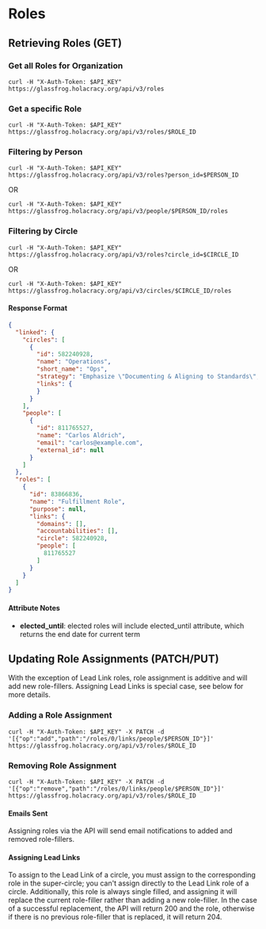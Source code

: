 Roles
========

Retrieving Roles (GET)
----------------------

### Get all Roles for Organization

`curl -H "X-Auth-Token: $API_KEY" https://glassfrog.holacracy.org/api/v3/roles`

### Get a specific Role

`curl -H "X-Auth-Token: $API_KEY" https://glassfrog.holacracy.org/api/v3/roles/$ROLE_ID`


### Filtering by Person

`curl -H "X-Auth-Token: $API_KEY" https://glassfrog.holacracy.org/api/v3/roles?person_id=$PERSON_ID`

OR

`curl -H "X-Auth-Token: $API_KEY" https://glassfrog.holacracy.org/api/v3/people/$PERSON_ID/roles`


### Filtering by Circle

`curl -H "X-Auth-Token: $API_KEY" https://glassfrog.holacracy.org/api/v3/roles?circle_id=$CIRCLE_ID`

OR

`curl -H "X-Auth-Token: $API_KEY" https://glassfrog.holacracy.org/api/v3/circles/$CIRCLE_ID/roles`


#### Response Format

```json
{
  "linked": {
    "circles": [
      {
        "id": 582240928,
        "name": "Operations",
        "short_name": "Ops",
        "strategy": "Emphasize \"Documenting & Aligning to Standards\", even over \"Developing & Co-Creating Novelty\"",
        "links": {
        }
      }
    ],
    "people": [
      {
        "id": 811765527,
        "name": "Carlos Aldrich",
        "email": "carlos@example.com",
        "external_id": null
      }
    ]
  },
  "roles": [
    {
      "id": 83866836,
      "name": "Fulfillment Role",
      "purpose": null,
      "links": {
        "domains": [],
        "accountabilities": [],
        "circle": 582240928,
        "people": [
          811765527
        ]
      }
    }
  ]
}
```

#### Attribute Notes

* **elected_until**: elected roles will include elected_until attribute, which returns the end date for current term


Updating Role Assignments (PATCH/PUT)
-----------------------------------

With the exception of Lead Link roles, role assignment is additive and will add new role-fillers. Assigning Lead Links is special case, see below for more details.

### Adding a Role Assignment

`curl -H "X-Auth-Token: $API_KEY" -X PATCH -d '[{"op":"add","path":"/roles/0/links/people/$PERSON_ID"}]' https://glassfrog.holacracy.org/api/v3/roles/$ROLE_ID`

### Removing Role Assignment

`curl -H "X-Auth-Token: $API_KEY" -X PATCH -d '[{"op":"remove","path":"/roles/0/links/people/$PERSON_ID"}]' https://glassfrog.holacracy.org/api/v3/roles/$ROLE_ID`

#### Emails Sent

Assigning roles via the API will send email notifications to added and removed role-fillers.

#### Assigning Lead Links

To assign to the Lead Link of a circle, you must assign to the corresponding role in the super-circle; you can't assign directly to the Lead Link role of a circle.
Additionally, this role is always single filled, and assigning it will replace the current role-filler rather than adding a new
role-filler. In the case of a successful replacement, the API will return 200 and the role, otherwise if there is no previous
role-filler that is replaced, it will return 204.






